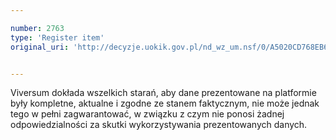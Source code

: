 ```yaml
---

number: 2763
type: 'Register item'
original_uri: 'http://decyzje.uokik.gov.pl/nd_wz_um.nsf/0/A5020CD768EB63BFC125797A002FD4D9?OpenDocument'


---
```


Viversum dokłada wszelkich starań, aby dane prezentowane na platformie były kompletne, aktualne i zgodne ze stanem faktycznym, nie może jednak tego w pełni zagwarantować, w związku z czym nie ponosi żadnej odpowiedzialności za skutki wykorzystywania prezentowanych danych.
